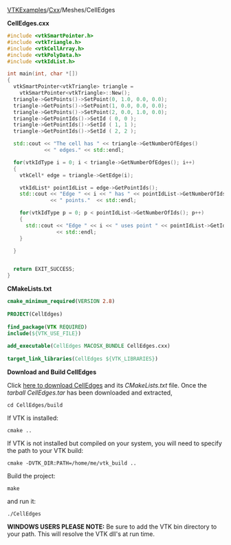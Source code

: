 [VTKExamples](Home)/[Cxx](Cxx)/Meshes/CellEdges

**CellEdges.cxx**
```c++
#include <vtkSmartPointer.h>
#include <vtkTriangle.h>
#include <vtkCellArray.h>
#include <vtkPolyData.h>
#include <vtkIdList.h>

int main(int, char *[])
{
  vtkSmartPointer<vtkTriangle> triangle =
    vtkSmartPointer<vtkTriangle>::New();
  triangle->GetPoints()->SetPoint(0, 1.0, 0.0, 0.0);
  triangle->GetPoints()->SetPoint(1, 0.0, 0.0, 0.0);
  triangle->GetPoints()->SetPoint(2, 0.0, 1.0, 0.0);
  triangle->GetPointIds()->SetId ( 0, 0 );
  triangle->GetPointIds()->SetId ( 1, 1 );
  triangle->GetPointIds()->SetId ( 2, 2 );

  std::cout << "The cell has " << triangle->GetNumberOfEdges()
            << " edges." << std::endl;

  for(vtkIdType i = 0; i < triangle->GetNumberOfEdges(); i++)
  {
    vtkCell* edge = triangle->GetEdge(i);

    vtkIdList* pointIdList = edge->GetPointIds();
    std::cout << "Edge " << i << " has " << pointIdList->GetNumberOfIds()
              << " points."  << std::endl;

    for(vtkIdType p = 0; p < pointIdList->GetNumberOfIds(); p++)
    {
      std::cout << "Edge " << i << " uses point " << pointIdList->GetId(p)
                << std::endl;
    }

  }


  return EXIT_SUCCESS;
}
```
**CMakeLists.txt**
```cmake
cmake_minimum_required(VERSION 2.8)
 
PROJECT(CellEdges)
 
find_package(VTK REQUIRED)
include(${VTK_USE_FILE})
 
add_executable(CellEdges MACOSX_BUNDLE CellEdges.cxx)
 
target_link_libraries(CellEdges ${VTK_LIBRARIES})
```

**Download and Build CellEdges**

Click [here to download CellEdges](https://github.com/lorensen/VTKWikiExamplesTarballs/raw/master/CellEdges.tar) and its *CMakeLists.txt* file.
Once the *tarball CellEdges.tar* has been downloaded and extracted,
```
cd CellEdges/build 
```
If VTK is installed:
```
cmake ..
```
If VTK is not installed but compiled on your system, you will need to specify the path to your VTK build:
```
cmake -DVTK_DIR:PATH=/home/me/vtk_build ..
```
Build the project:
```
make
```
and run it:
```
./CellEdges
```
**WINDOWS USERS PLEASE NOTE:** Be sure to add the VTK bin directory to your path. This will resolve the VTK dll's at run time.

